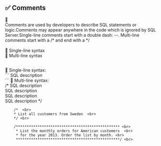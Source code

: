 ## ✅ Comments 

🔷 <br>Comments are used by developers to describe SQL statements or logic.Comments may appear anywhere in the code which is ignored by SQL Server.Single-line comments start with a double dash: --. Multi-line comments start with a /* and end with a */  
	<br> 🔷 Single-line syntax
	<br> 🔷 Multi-line syntax

<br> 
	🔷 Single-line syntax: <br> 
		``` SQL description <br>  ```
	🔷 Multi-line syntax: <br>  
	    /* SQL description <br> 
       SQL description <br> 
       SQL description <br> 
       SQL description */ <br> 

		/*  <br> 
		* List all customers from Sweden  <br> 
		*/ <br>  

		/************************************************ <br> 
		 * List the monthly orders for American customers  <br> 
		 * for the year 2013. Order the list by month. <br> 
		 ************************************************/ <br>  

